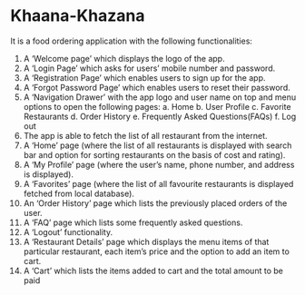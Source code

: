 # Khaana-Khazana
It is a food ordering application with the following functionalities:
1. A ‘Welcome page’ which displays the logo of the app.
2. A ‘Login Page’ which asks for users’ mobile number and password.
3. A ‘Registration Page’ which enables users to sign up for the app.
4. A ‘Forgot Password Page’ which enables users to reset their password.
5. A ‘Navigation Drawer’ with the app logo and user name on top and menu options to open the following
pages:
a. Home
b. User Profile
c. Favorite Restaurants
d. Order History
e. Frequently Asked Questions(FAQs)
f. Log out
6. The app is able to fetch the list of all restaurant from the internet.
7. A ‘Home’ page (where the list of all restaurants is displayed with search bar and option for sorting
restaurants on the basis of cost and rating).
8. A ‘My Profile’ page (where the user’s name, phone number, and address is displayed).
9. A ‘Favorites’ page (where the list of all favourite restaurants is displayed fetched from local database).
10. An ‘Order History’ page which lists the previously placed orders of the user.
11. A ‘FAQ’ page which lists some frequently asked questions.
12. A ‘Logout’ functionality.
13. A ‘Restaurant Details’ page which displays the menu items of that particular restaurant, each item’s
price and the option to add an item to cart.
14. A ‘Cart’ which lists the items added to cart and the total amount to be paid
